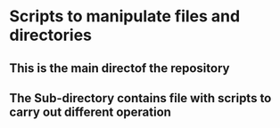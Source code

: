 # Scripts to manipulate files and directories

## This is the main directof the repository

## The Sub-directory contains file with scripts to carry out different operation

